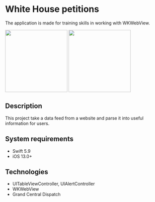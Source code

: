 # White House petitions
The application is made for training skills in working with WKWebView.

<img src="https://github.com/user-attachments/assets/82ba7009-4b18-453a-95aa-e05347a97006" width="200">
<img src="https://github.com/user-attachments/assets/689b2b9d-10a7-4987-9f44-7a27d910e79d" width="200">

## Description
This project take a data feed from a website and parse it into useful information for users.
## System requirements
* Swift 5.9
* iOS 13.0+
## Technologies
* UITableViewController, UIAlertController
* WKWebView
* Grand Central Dispatch
